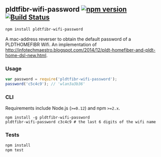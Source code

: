 ## pldtfibr-wifi-password [![npm version](http://img.shields.io/npm/v/pldtfibr-wifi-password.svg?style=flat-square)](https://npmjs.org/package/pldtfibr-wifi-password?style=flat-square) [![Build Status](https://img.shields.io/travis/srph/pldtfibr-wifi-password.svg?style=flat-square)](https://travis-ci.org/srph/pldtfibr-wifi-password?branch=master)
```bash
npm install pldtfibr-wifi-password
```
A mac-address reverser to obtain the default password of a PLDTHOMEFIBR Wifi. An implementation of http://infotechmaestro.blogspot.com/2014/12/pldt-homefiber-and-pldt-home-dsl-new.html.

### Usage
```js
var password = require('pldtfibr-wifi-password');
password('c5c4c9'); // 'wlan3a3b36'
```

### CLI
Requirements include Node.js (`>=0.12`) and npm `>=2.x`.
```
npm install -g pldtfibr-wifi-password
pldtfibr-wifi-password c3c4c9 # the last 6 digits of the wifi name
```

### Tests
```bash
npm install
npm test
```